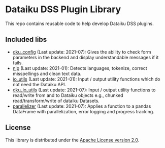 # Dataiku DSS Plugin Library

This repo contains reusable code to help develop Dataiku DSS plugins.

## Included libs

- [dku_config](dkulib/dku_config) (Last update: 2021-07): Gives the ability to check form parameters in the backend and display understandable messages if it
 fails.
- [nlp](dkulib/nlp) (Last update: 2021-01): Detects languages, tokenize, correct misspellings and clean text data.
- [io_utils](dkulib/io_utils) (Last update: 2021-01): Input / output utility functions which do not need the Dataiku API.
- [dku_io_utils](dkulib/dku_io_utils) (Last update: 2021-07): Input / output utility functions to read/write from and to Dataiku objects e.g., chunked read/transform/write of dataiku Datasets.
- [parallelizer](dkulib/parallelizer) (Last update: 2021-07): Applies a function to a pandas DataFrame with parallelization, error logging and progress tracking.

## License

This library is distributed under the [Apache License version 2.0](LICENSE).
